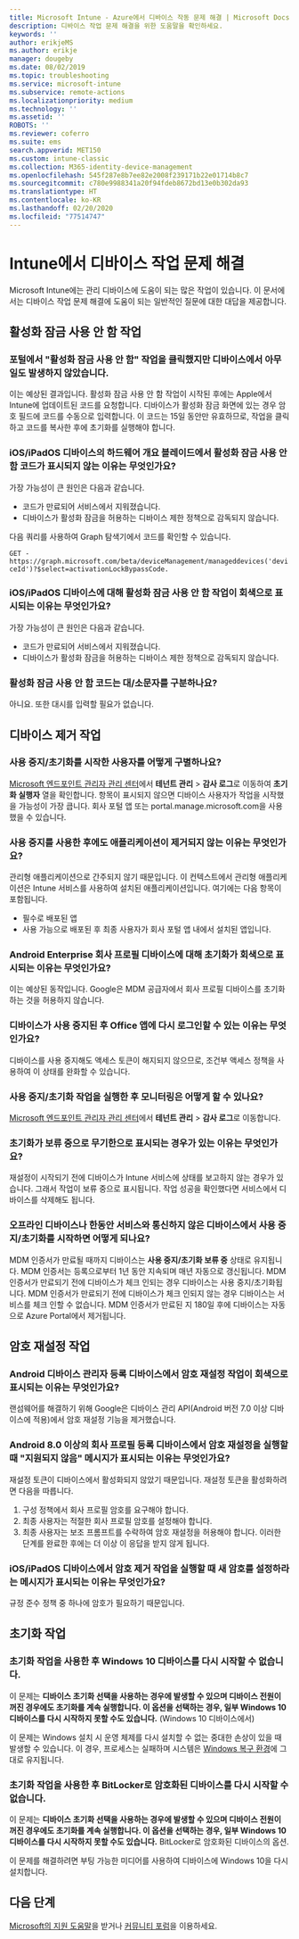 ```yaml
---
title: Microsoft Intune - Azure에서 디바이스 작동 문제 해결 | Microsoft Docs
description: 디바이스 작업 문제 해결을 위한 도움말을 확인하세요.
keywords: ''
author: erikjeMS
ms.author: erikje
manager: dougeby
ms.date: 08/02/2019
ms.topic: troubleshooting
ms.service: microsoft-intune
ms.subservice: remote-actions
ms.localizationpriority: medium
ms.technology: ''
ms.assetid: ''
ROBOTS: ''
ms.reviewer: coferro
ms.suite: ems
search.appverid: MET150
ms.custom: intune-classic
ms.collection: M365-identity-device-management
ms.openlocfilehash: 545f287e8b7ee82e2008f239171b22e01714b8c7
ms.sourcegitcommit: c780e9988341a20f94fdeb8672bd13e0b302da93
ms.translationtype: HT
ms.contentlocale: ko-KR
ms.lasthandoff: 02/20/2020
ms.locfileid: "77514747"
---
```

# <a name="troubleshoot-device-actions-in-intune"></a>Intune에서 디바이스 작업 문제 해결

Microsoft Intune에는 관리 디바이스에 도움이 되는 많은 작업이 있습니다. 이 문서에서는 디바이스 작업 문제 해결에 도움이 되는 일반적인 질문에 대한 대답을 제공합니다.

## <a name="disable-activation-lock-action"></a>활성화 잠금 사용 안 함 작업

### <a name="i-clicked-the-disable-activation-lock-action-in-the-portal-but-nothing-happened-on-the-device"></a>포털에서 "활성화 잠금 사용 안 함" 작업을 클릭했지만 디바이스에서 아무 일도 발생하지 않았습니다.
이는 예상된 결과입니다. 활성화 잠금 사용 안 함 작업이 시작된 후에는 Apple에서 Intune에 업데이트된 코드를 요청합니다. 디바이스가 활성화 잠금 화면에 있는 경우 암호 필드에 코드를 수동으로 입력합니다. 이 코드는 15일 동안만 유효하므로, 작업을 클릭하고 코드를 복사한 후에 초기화를 실행해야 합니다.

### <a name="why-dont-i-see-the-disable-activation-lock-code-in-the-hardware-overview-blade-of-my-iosipados-device"></a>iOS/iPadOS 디바이스의 하드웨어 개요 블레이드에서 활성화 잠금 사용 안 함 코드가 표시되지 않는 이유는 무엇인가요?
가장 가능성이 큰 원인은 다음과 같습니다.
- 코드가 만료되어 서비스에서 지워졌습니다.
- 디바이스가 활성화 잠금을 허용하는 디바이스 제한 정책으로 감독되지 않습니다.

다음 쿼리를 사용하여 Graph 탐색기에서 코드를 확인할 수 있습니다.

```GET - https://graph.microsoft.com/beta/deviceManagement/manageddevices('deviceId')?$select=activationLockBypassCode.```

### <a name="why-is-the-disable-activation-lock-action-greyed-out-for-my-iosipados-device"></a>iOS/iPadOS 디바이스에 대해 활성화 잠금 사용 안 함 작업이 회색으로 표시되는 이유는 무엇인가요?
가장 가능성이 큰 원인은 다음과 같습니다. 
- 코드가 만료되어 서비스에서 지워졌습니다.
- 디바이스가 활성화 잠금을 허용하는 디바이스 제한 정책으로 감독되지 않습니다.

### <a name="is-the-disable-activation-lock-code-case-sensitive"></a>활성화 잠금 사용 안 함 코드는 대/소문자를 구분하나요?
아니요. 또한 대시를 입력할 필요가 없습니다.

## <a name="remove-devices-action"></a>디바이스 제거 작업

### <a name="how-do-i-tell-who-started-a-retirewipe"></a>사용 중지/초기화를 시작한 사용자를 어떻게 구별하나요?
[Microsoft 엔드포인트 관리자 관리 센터](https://go.microsoft.com/fwlink/?linkid=2109431)에서 **테넌트 관리** > **감사 로그**로 이동하여 **초기화 실행자** 열을 확인합니다.
항목이 표시되지 않으면 디바이스 사용자가 작업을 시작했을 가능성이 가장 큽니다. 회사 포털 앱 또는 portal.manage.microsoft.com을 사용했을 수 있습니다.

### <a name="why-wasnt-my-application-uninstalled-after-using-retire"></a>사용 중지를 사용한 후에도 애플리케이션이 제거되지 않는 이유는 무엇인가요?
관리형 애플리케이션으로 간주되지 않기 때문입니다. 이 컨텍스트에서 관리형 애플리케이션은 Intune 서비스를 사용하여 설치된 애플리케이션입니다. 여기에는 다음 항목이 포함됩니다.
- 필수로 배포된 앱
- 사용 가능으로 배포된 후 최종 사용자가 회사 포털 앱 내에서 설치된 앱입니다.

### <a name="why-is-wipe-grayed-out-for-android-enterprise-work-profile-devices"></a>Android Enterprise 회사 프로필 디바이스에 대해 초기화가 회색으로 표시되는 이유는 무엇인가요?
이는 예상된 동작입니다. Google은 MDM 공급자에서 회사 프로필 디바이스를 초기화하는 것을 허용하지 않습니다.

### <a name="why-can-i-sign-back-into-my-office-apps-after-my-device-was-retired"></a>디바이스가 사용 중지된 후 Office 앱에 다시 로그인할 수 있는 이유는 무엇인가요?
디바이스를 사용 중지해도 액세스 토큰이 해지되지 않으므로, 조건부 액세스 정책을 사용하여 이 상태를 완화할 수 있습니다.

### <a name="how-can-i-monitor-a-retirewipe-action-after-it-was-issued"></a>사용 중지/초기화 작업을 실행한 후 모니터링은 어떻게 할 수 있나요?
[Microsoft 엔드포인트 관리자 관리 센터](https://go.microsoft.com/fwlink/?linkid=2109431)에서 **테넌트 관리** > **감사 로그**로 이동합니다.

### <a name="why-do-wipes-sometimes-show-as-pending-indefinitely"></a>초기화가 보류 중으로 무기한으로 표시되는 경우가 있는 이유는 무엇인가요?
재설정이 시작되기 전에 디바이스가 Intune 서비스에 상태를 보고하지 않는 경우가 있습니다. 그래서 작업이 보류 중으로 표시됩니다. 작업 성공을 확인했다면 서비스에서 디바이스를 삭제해도 됩니다.

### <a name="what-happens-if-i-start-a-retirewipe-on-an-offline-device-or-a-device-that-hasnt-communicated-with-the-service-in-a-while"></a>오프라인 디바이스나 한동안 서비스와 통신하지 않은 디바이스에서 사용 중지/초기화를 시작하면 어떻게 되나요?
MDM 인증서가 만료될 때까지 디바이스는 **사용 중지/초기화 보류 중** 상태로 유지됩니다. MDM 인증서는 등록으로부터 1년 동안 지속되며 매년 자동으로 갱신됩니다. MDM 인증서가 만료되기 전에 디바이스가 체크 인되는 경우 디바이스는 사용 중지/초기화됩니다. MDM 인증서가 만료되기 전에 디바이스가 체크 인되지 않는 경우 디바이스는 서비스를 체크 인할 수 없습니다. MDM 인증서가 만료된 지 180일 후에 디바이스는 자동으로 Azure Portal에서 제거됩니다.


## <a name="reset-passcode-action"></a>암호 재설정 작업

### <a name="why-is-the-reset-passcode-action-greyed-out-on-my-android-device-admin-enrolled-device"></a>Android 디바이스 관리자 등록 디바이스에서 암호 재설정 작업이 회색으로 표시되는 이유는 무엇인가요?
랜섬웨어를 해결하기 위해 Google은 디바이스 관리 API(Android 버전 7.0 이상 디바이스에 적용)에서 암호 재설정 기능을 제거했습니다.

### <a name="why-do-i-get-a-not-supported-message-when-i-issue-a-passcode-reset-to-my-android-80-or-later-work-profile-enrolled-device"></a>Android 8.0 이상의 회사 프로필 등록 디바이스에서 암호 재설정을 실행할 때 "지원되지 않음" 메시지가 표시되는 이유는 무엇인가요?
재설정 토큰이 디바이스에서 활성화되지 않았기 때문입니다. 재설정 토큰을 활성화하려면 다음을 따릅니다.
1. 구성 정책에서 회사 프로필 암호를 요구해야 합니다.
2. 최종 사용자는 적절한 회사 프로필 암호를 설정해야 합니다.
3. 최종 사용자는 보조 프롬프트를 수락하여 암호 재설정을 허용해야 합니다.
이러한 단계를 완료한 후에는 더 이상 이 응답을 받지 않게 됩니다.

### <a name="why-am-i-prompted-to-set-a-new-passcode-on-my-iosipados-device-when-i-issue-the-remove-passcode-action"></a>iOS/iPadOS 디바이스에서 암호 제거 작업을 실행할 때 새 암호를 설정하라는 메시지가 표시되는 이유는 무엇인가요?
규정 준수 정책 중 하나에 암호가 필요하기 때문입니다.


## <a name="wipe-action"></a>초기화 작업

### <a name="i-cant-restart-a-windows-10-device-after-using-the-wipe-action"></a>초기화 작업을 사용한 후 Windows 10 디바이스를 다시 시작할 수 없습니다.
이 문제는 **디바이스 초기화 선택을 사용하는 경우에 발생할 수 있으며 디바이스 전원이 꺼진 경우에도 초기화를 계속 실행합니다. 이 옵션을 선택하는 경우, 일부 Windows 10 디바이스를 다시 시작하지 못할 수도 있습니다.** (Windows 10 디바이스에서)

이 문제는 Windows 설치 시 운영 체제를 다시 설치할 수 없는 중대한 손상이 있을 때 발생할 수 있습니다. 이 경우, 프로세스는 실패하며 시스템은 [Windows 복구 환경]( https://docs.microsoft.com/windows-hardware/manufacture/desktop/windows-recovery-environment--windows-re--technical-reference)에 그대로 유지됩니다.

### <a name="i-cant-restart-a-bitlocker-encrypted-device-after-using-the-wipe-action"></a>초기화 작업을 사용한 후 BitLocker로 암호화된 디바이스를 다시 시작할 수 없습니다.
이 문제는 **디바이스 초기화 선택을 사용하는 경우에 발생할 수 있으며 디바이스 전원이 꺼진 경우에도 초기화를 계속 실행합니다. 이 옵션을 선택하는 경우, 일부 Windows 10 디바이스를 다시 시작하지 못할 수도 있습니다.** BitLocker로 암호화된 디바이스의 옵션.

이 문제를 해결하려면 부팅 가능한 미디어를 사용하여 디바이스에 Windows 10을 다시 설치합니다.


## <a name="next-steps"></a>다음 단계

[Microsoft의 지원 도움말](../fundamentals/get-support.md)을 받거나 [커뮤니티 포럼](https://social.technet.microsoft.com/Forums/en-US/home?category=microsoftintune)을 이용하세요.
